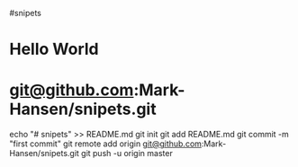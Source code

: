#snipets
# Hello World

# git@github.com:Mark-Hansen/snipets.git

echo "# snipets" >> README.md
git init
git add README.md
git commit -m "first commit"
git remote add origin git@github.com:Mark-Hansen/snipets.git
git push -u origin master
